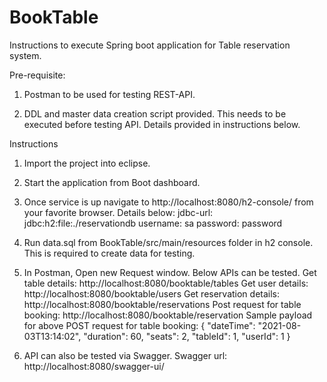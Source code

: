 # BookTable

Instructions to execute Spring boot application for Table reservation system.

Pre-requisite:

1. Postman to be used for testing REST-API.

2. DDL and master data creation script provided. This needs to be executed before testing API. Details provided in instructions below.

Instructions

1. Import the project into eclipse.

2. Start the application from Boot dashboard.

2. Once service is up navigate to http://localhost:8080/h2-console/ from your favorite browser. Details below: jdbc-url: jdbc:h2:file:./reservationdb username: sa password: password

3. Run data.sql from BookTable/src/main/resources folder in h2 console. This is required to create data for testing.

4. In Postman, Open new Request window. Below APIs can be tested. Get table details: http://localhost:8080/booktable/tables Get user details: http://localhost:8080/booktable/users Get reservation details: http://localhost:8080/booktable/reservations Post request for table booking: http://localhost:8080/booktable/reservation Sample payload for above POST request for table booking: { "dateTime": "2021-08-03T13:14:02", "duration": 60, "seats": 2, "tableId": 1, "userId": 1 }

5. API can also be tested via Swagger. Swagger url: http://localhost:8080/swagger-ui/

